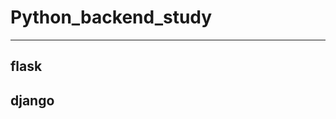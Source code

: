 # Python_backend_study
------------------------------------------------------------------

## flask

## django